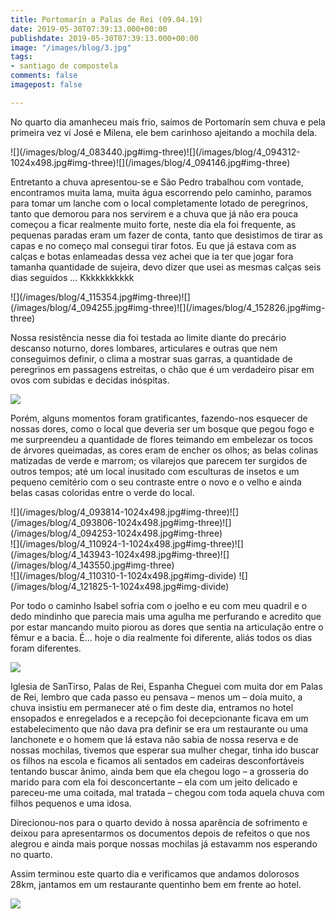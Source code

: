 ```yaml
---
title: Portomarín a Palas de Rei (09.04.19)
date: 2019-05-30T07:39:13.000+00:00
publishdate: 2019-05-30T07:39:13.000+00:00
image: "/images/blog/3.jpg"
tags:
- santiago de compostela
comments: false
imagepost: false

---
```

No quarto dia amanheceu mais frio, saímos de Portomarín sem chuva e pela primeira vez vi José e Milena, ele bem carinhoso ajeitando a mochila dela.
<div>
![](/images/blog/4_083440.jpg#img-three)![](/images/blog/4_094312-1024x498.jpg#img-three)![](/images/blog/4_094146.jpg#img-three)
</div>

Entretanto a chuva apresentou-se e São Pedro trabalhou com vontade, encontramos muita lama, muita água escorrendo pelo caminho, paramos para tomar um lanche com o local completamente lotado de peregrinos, tanto que demorou para nos servirem e a chuva que já não era pouca começou a ficar realmente muito forte, neste dia ela foi frequente, as pequenas paradas eram um fazer de conta, tanto que desistimos de tirar as capas e no começo mal consegui tirar fotos. Eu que já estava com as calças e botas enlameadas dessa vez achei que ia ter que jogar fora tamanha quantidade de sujeira, devo dizer que usei as mesmas calças seis dias seguidos … Kkkkkkkkkkk
<div>
![](/images/blog/4_115354.jpg#img-three)![](/images/blog/4_094255.jpg#img-three)![](/images/blog/4_152826.jpg#img-three)
</div>

Nossa resistência nesse dia foi testada ao limite diante do precário descanso noturno, dores lombares, articulares e outras que nem conseguimos definir, o clima a mostrar suas garras, a quantidade de peregrinos em passagens estreitas, o chão que é um verdadeiro pisar em ovos com subidas e decidas inóspitas.

![](/images/blog/4_110924.jpg#img)

Porém, alguns momentos foram gratificantes, fazendo-nos esquecer de nossas dores, como o local que deveria ser um bosque que pegou fogo e me surpreendeu a quantidade de flores teimando em embelezar os tocos de árvores queimadas, as cores eram de encher os olhos; as belas colinas matizadas de verde e marrom; os vilarejos que parecem ter surgidos de outros tempos; até um local inusitado com esculturas de insetos e um pequeno cemitério com o seu contraste entre o novo e o velho e ainda belas casas coloridas entre o verde do local.
<div>
![](/images/blog/4_093814-1024x498.jpg#img-three)![](/images/blog/4_093806-1024x498.jpg#img-three)![](/images/blog/4_094253-1024x498.jpg#img-three)
</div>
<div>
![](/images/blog/4_110924-1-1024x498.jpg#img-three)![](/images/blog/4_143943-1024x498.jpg#img-three)![](/images/blog/4_143550.jpg#img-three)
</div>
<div>
![](/images/blog/4_110310-1-1024x498.jpg#img-divide)    ![](/images/blog/4_121825-1-1024x498.jpg#img-divide)
</div>

Por todo o caminho Isabel sofria com o joelho e eu com meu quadril e o dedo mindinho que parecia mais uma agulha me perfurando e acredito que por estar mancando muito piorou as dores que sentia na articulação entre o fêmur e a bacia. É… hoje o dia realmente foi diferente, aliás todos os dias foram diferentes.

![](/images/blog/4_160859-1.jpg#img)

Iglesia de SanTirso, Palas de Rei, Espanha
Cheguei com muita dor em Palas de Rei, lembro que cada passo eu pensava – menos um – doía muito, a chuva insistiu em permanecer até o fim deste dia, entramos no hotel ensopados e enregelados e a recepção foi decepcionante ficava em um estabelecimento que não dava pra definir se era um restaurante ou uma lanchonete e o homem que lá estava não sabia de nossa reserva e de nossas mochilas, tivemos que esperar sua mulher chegar, tinha ido buscar os filhos na escola e ficamos ali sentados em cadeiras desconfortáveis tentando buscar ânimo, ainda bem que ela chegou logo – a grosseria do marido para com ela foi desconcertante – ela com um jeito delicado e pareceu-me uma coitada, mal tratada – chegou com toda aquela chuva com filhos pequenos e uma idosa.

Direcionou-nos para o quarto devido à nossa aparência de sofrimento e deixou para apresentarmos os documentos depois de refeitos o que nos alegrou e ainda mais porque nossas mochilas já estavamm nos esperando no quarto.

Assim terminou este quarto dia e verificamos que andamos dolorosos 28km, jantamos em um restaurante quentinho bem em frente ao hotel.

![](/images/blog/4_202658_001-1024x576.jpg#img)